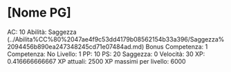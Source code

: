 # [Nome PG]

AC: 10
Abilità: Saggezza (../Abilita%CC%80%2047ae4f9c53dd4179b08562154b33a396/Saggezza%2094456b890ea247348245cd71e07484ad.md)
Bonus Competenza: 1
Competenza: No
Livello: 1
PP: 10
PS: 20
Saggezza: 0
Velocità: 30
XP: 0.416666666667
XP attuali: 2500
XP massimi per livello: 6000